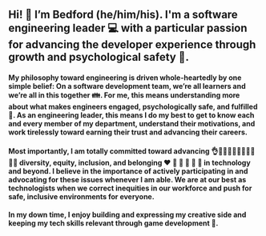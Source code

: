 ## Hi! 🙋 I’m Bedford (he/him/his). I'm a software engineering leader 💻 with a particular passion for advancing the developer experience through growth and psychological safety 🌱.

#### My philosophy toward engineering is driven whole-heartedly by one simple belief: On a software development team, we’re all learners and we’re all in this together :family:. For me, this means understanding more about what makes engineers engaged, psychologically safe, and fulfilled :green_heart:. As an engineering leader, this means I do my best to get to know each and every member of my department, understand their motivations, and work tirelessly toward earning their trust and advancing their careers.

#### Most importantly, I am totally committed toward advancing 👌👌🏻👌🏼👌🏽👌🏾👌🏿 diversity, equity, inclusion, and belonging :heart: :orange_heart: :yellow_heart: :green_heart: :blue_heart: :purple_heart: in technology and beyond. I believe in the importance of actively participating in and advocating for these issues whenever I am able. We are at our best as technologists when we correct inequities in our workforce and push for safe, inclusive environments for everyone.

#### In my down time, I enjoy building and expressing my creative side and keeping my tech skills relevant through game development 👾.
